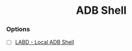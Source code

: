 <h1 align="center">ADB Shell</h1>


### Options

- [ ] [LABD - Local ADB Shell](https://play.google.com/store/apps/details?id=com.draco.ladb)
